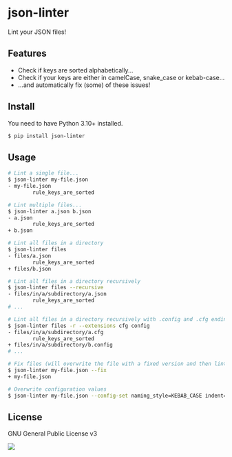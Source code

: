 # json-linter

Lint your JSON files!

## Features

* Check if keys are sorted alphabetically...
* Check if your keys are either in camelCase, snake\_case or kebab-case...
* ...and automatically fix (some) of these issues!

## Install

You need to have Python 3.10+ installed.

```bash
$ pip install json-linter
```

## Usage

```bash
# Lint a single file...
$ json-linter my-file.json
- my-file.json
        rule_keys_are_sorted

# Lint multiple files...
$ json-linter a.json b.json
- a.json
        rule_keys_are_sorted
+ b.json

# Lint all files in a directory
$ json-linter files
- files/a.json
        rule_keys_are_sorted
+ files/b.json

# Lint all files in a directory recursively
$ json-linter files --recursive
- files/in/a/subdirectory/a.json
        rule_keys_are_sorted
# ...

# Lint all files in a directory recursively with .config and .cfg ending
$ json-linter files -r --extensions cfg config
- files/in/a/subdirectory/a.cfg
        rule_keys_are_sorted
+ files/in/a/subdirectory/b.config
# ...

# Fix files (will overwrite the file with a fixed version and then lint)
$ json-linter my-file.json --fix
+ my-file.json

# Overwrite configuration values
$ json-linter my-file.json --config-set naming_style=KEBAB_CASE indent=2
```

## License

GNU General Public License v3

![](https://www.gnu.org/graphics/gplv3-127x51.png)
